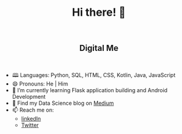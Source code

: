 <p align = "center">
    <h1 align = "center"> Hi there! 👋</h1>
</p>
</br>
<p align = "center">
    <h2 align = "center"> Digital Me</h1>
</p>
</br>

- 🕮 Languages: Python, SQL, HTML, CSS, Kotlin, Java, JavaScript
- 😄 Pronouns: He | Him
- 🌱 I’m currently learning Flask application building and Android Development
- 📘 Find my Data Science blog on [Medium](https://medium.com/@philip-wilkinson)
- 📫 Reach me on: 
    - [linkedIn](https://www.linkedin.com/in/philip-wilkinson1/)
    - [Twitter](https://twitter.com/PhilipW1lk)

